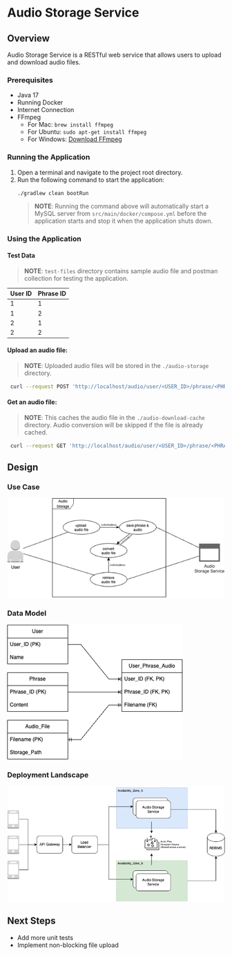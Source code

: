 <!-- TOC -->

# Audio Storage Service

## Overview

Audio Storage Service is a RESTful web service that allows users to upload and download audio files.

### Prerequisites
- Java 17
- Running Docker
- Internet Connection
- FFmpeg
  - For Mac: `brew install ffmpeg`
  - For Ubuntu: `sudo apt-get install ffmpeg`
  - For Windows: [Download FFmpeg](https://ffmpeg.org/download.html)

### Running the Application

1. Open a terminal and navigate to the project root directory.
2. Run the following command to start the application:
   ```bash
   ./gradlew clean bootRun
   ```
   >**NOTE**: Running the command above will automatically start a MySQL server from 
   > `src/main/docker/compose.yml` before the application starts and stop it when the application 
   > shuts down.

### Using the Application

#### Test Data
> **NOTE**: `test-files` directory contains sample audio file and postman collection for testing the application.


| User ID | Phrase ID |
|---------|-----------|
| 1       | 1         |
| 1       | 2         |
| 2       | 1         |
| 2       | 2         |


#### Upload an audio file:
>**NOTE**: Uploaded audio files will be stored in the `./audio-storage` directory.
```bash
 curl --request POST 'http://localhost/audio/user/<USER_ID>/phrase/<PHRASE_ID>' --form 'audio_file=@"./test_audio_file_1.m4a"'
```

#### Get an audio file:
>**NOTE**: This caches the audio file in the `./audio-download-cache` directory. Audio conversion will be skipped if the file is already cached.
```bash
 curl --request GET 'http://localhost/audio/user/<USER_ID>/phrase/<PHRASE_ID>/m4a' -o './test_audio_file_1.m4a'
```

## Design

### Use Case
![Alt text for image](./diagrams/d_use-case.png)

### Data Model
![Alt text for image](./diagrams/d_data-Model.png)

### Deployment Landscape
![Alt text for image](./diagrams/d_deployment-landscape.png)

## Next Steps
- Add more unit tests
- Implement non-blocking file upload